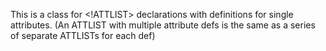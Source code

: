 This is a class for <!ATTLIST> declarations with definitions for single attributes. (An ATTLIST with multiple attribute defs is the same as a series of separate ATTLISTs for each def)